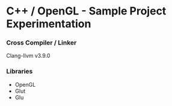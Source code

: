# C++ / OpenGL - Sample Project Experimentation

### Cross Compiler / Linker
Clang-llvm v3.9.0

### Libraries

* OpenGL
* Glut
* Glu